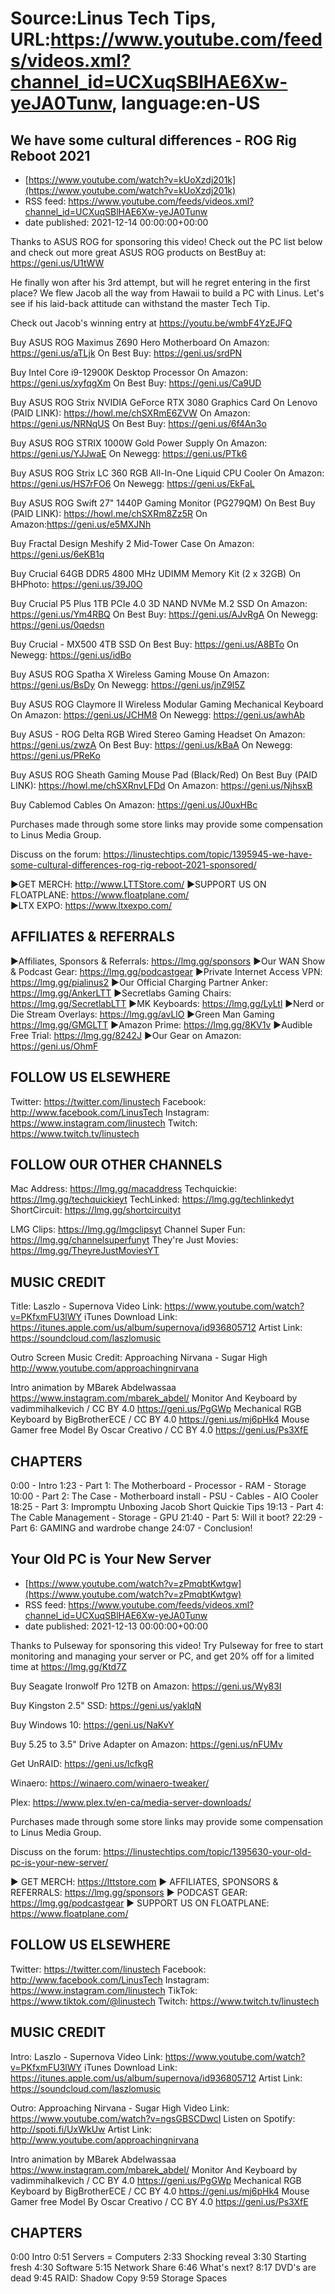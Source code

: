 # Source:Linus Tech Tips, URL:https://www.youtube.com/feeds/videos.xml?channel_id=UCXuqSBlHAE6Xw-yeJA0Tunw, language:en-US

## We have some cultural differences - ROG Rig Reboot 2021
 - [https://www.youtube.com/watch?v=kUoXzdj201k](https://www.youtube.com/watch?v=kUoXzdj201k)
 - RSS feed: https://www.youtube.com/feeds/videos.xml?channel_id=UCXuqSBlHAE6Xw-yeJA0Tunw
 - date published: 2021-12-14 00:00:00+00:00

Thanks to ASUS ROG for sponsoring this video! Check out the PC list below and check out more great ASUS ROG products on BestBuy at: https://geni.us/U1tWW

He finally won after his 3rd attempt, but will he regret entering in the first place? We flew Jacob all the way from Hawaii to build a PC with Linus. Let's see if his laid-back attitude can withstand the master Tech Tip. 

Check out Jacob's winning entry at https://youtu.be/wmbF4YzEJFQ

Buy ASUS ROG Maximus Z690 Hero Motherboard
On Amazon: https://geni.us/aTLjk
On Best Buy: https://geni.us/srdPN

Buy Intel Core i9-12900K Desktop Processor
On Amazon: https://geni.us/xyfqgXm
On Best Buy: https://geni.us/Ca9UD

Buy ASUS ROG Strix NVIDIA GeForce RTX 3080 Graphics Card
On Lenovo (PAID LINK): https://howl.me/chSXRmE6ZVW
On Amazon: https://geni.us/NRNqUS
On Best Buy: https://geni.us/6f4An3o

Buy ASUS ROG STRIX 1000W Gold Power Supply
On Amazon: https://geni.us/YJJwaE
On Newegg: https://geni.us/PTk6

Buy ASUS ROG Strix LC 360 RGB All-In-One Liquid CPU Cooler
On Amazon: https://geni.us/HS7rFO6
On Newegg: https://geni.us/EkFaL

Buy ASUS ROG Swift 27" 1440P Gaming Monitor (PG279QM)
On Best Buy (PAID LINK): https://howl.me/chSXRm8Zz5R 
On Amazon:https://geni.us/e5MXJNh

Buy Fractal Design Meshify 2 Mid-Tower Case
On Amazon: https://geni.us/6eKB1q

Buy Crucial 64GB DDR5 4800 MHz UDIMM Memory Kit (2 x 32GB) On BHPhoto: https://geni.us/39J0O

Buy Crucial P5 Plus 1TB PCIe 4.0 3D NAND NVMe M.2 SSD
On Amazon: https://geni.us/Ym4RBQ
On Best Buy: https://geni.us/AJvRgA
On Newegg: https://geni.us/0qedsn

Buy Crucial - MX500 4TB SSD
On Best Buy: https://geni.us/A8BTo
On Newegg: https://geni.us/idBo

Buy ASUS ROG Spatha X Wireless Gaming Mouse
On Amazon: https://geni.us/BsDy
On Newegg: https://geni.us/jnZ9l5Z

Buy ASUS ROG Claymore II Wireless Modular Gaming Mechanical Keyboard
On Amazon: https://geni.us/JCHM8
On Newegg: https://geni.us/awhAb

Buy ASUS - ROG Delta RGB Wired Stereo Gaming Headset
On Amazon: https://geni.us/zwzA
On Best Buy: https://geni.us/kBaA
On Newegg: https://geni.us/PReKo

Buy ASUS ROG Sheath Gaming Mouse Pad (Black/Red)
On Best Buy (PAID LINK): https://howl.me/chSXRnvLFDd 
On Amazon: https://geni.us/NjhsxB


Buy Cablemod Cables On Amazon: https://geni.us/J0uxHBc

Purchases made through some store links may provide some compensation to Linus Media Group.

Discuss on the forum: https://linustechtips.com/topic/1395945-we-have-some-cultural-differences-rog-rig-reboot-2021-sponsored/

►GET MERCH: http://www.LTTStore.com/
►SUPPORT US ON FLOATPLANE: https://www.floatplane.com/  
►LTX EXPO: https://www.ltxexpo.com/   

AFFILIATES & REFERRALS
---------------------------------------------------
►Affiliates, Sponsors & Referrals: https://lmg.gg/sponsors
►Our WAN Show & Podcast Gear: https://lmg.gg/podcastgear
►Private Internet Access VPN: https://lmg.gg/pialinus2
►Our Official Charging Partner Anker: https://lmg.gg/AnkerLTT
►Secretlabs Gaming Chairs: https://lmg.gg/SecretlabLTT
►MK Keyboards: https://lmg.gg/LyLtl
►Nerd or Die Stream Overlays: https://lmg.gg/avLlO
►Green Man Gaming https://lmg.gg/GMGLTT
►Amazon Prime: https://lmg.gg/8KV1v
►Audible Free Trial: https://lmg.gg/8242J
►Our Gear on Amazon: https://geni.us/OhmF

FOLLOW US ELSEWHERE
---------------------------------------------------  
Twitter: https://twitter.com/linustech
Facebook: http://www.facebook.com/LinusTech
Instagram: https://www.instagram.com/linustech
Twitch: https://www.twitch.tv/linustech

FOLLOW OUR OTHER CHANNELS
---------------------------------------------------  
Mac Address: https://lmg.gg/macaddress
Techquickie: https://lmg.gg/techquickieyt
TechLinked: https://lmg.gg/techlinkedyt
ShortCircuit: https://lmg.gg/shortcircuityt

LMG Clips: https://lmg.gg/lmgclipsyt
Channel Super Fun: https://lmg.gg/channelsuperfunyt
They're Just Movies: https://lmg.gg/TheyreJustMoviesYT

MUSIC CREDIT
---------------------------------------------------  
Title: Laszlo - Supernova
Video Link: https://www.youtube.com/watch?v=PKfxmFU3lWY
iTunes Download Link: https://itunes.apple.com/us/album/supernova/id936805712
Artist Link: https://soundcloud.com/laszlomusic

Outro Screen Music Credit: Approaching Nirvana - Sugar High http://www.youtube.com/approachingnirvana

Intro animation by MBarek Abdelwassaa https://www.instagram.com/mbarek_abdel/
Monitor And Keyboard by vadimmihalkevich / CC BY 4.0  https://geni.us/PgGWp
Mechanical RGB Keyboard by BigBrotherECE / CC BY 4.0 https://geni.us/mj6pHk4
Mouse Gamer free Model By Oscar Creativo / CC BY 4.0 https://geni.us/Ps3XfE

CHAPTERS
---------------------------------------------------  
0:00 - Intro
1:23 - Part 1: The Motherboard - Processor - RAM - Storage
10:00 - Part 2: The Case - Motherboard install - PSU - Cables - AIO Cooler
18:25 - Part 3: Impromptu Unboxing Jacob Short Quickie Tips
19:13 - Part 4: The Cable Management - Storage - GPU
21:40 - Part 5: Will it boot?
22:29 - Part 6: GAMING and wardrobe change
24:07 - Conclusion!

## Your Old PC is Your New Server
 - [https://www.youtube.com/watch?v=zPmqbtKwtgw](https://www.youtube.com/watch?v=zPmqbtKwtgw)
 - RSS feed: https://www.youtube.com/feeds/videos.xml?channel_id=UCXuqSBlHAE6Xw-yeJA0Tunw
 - date published: 2021-12-13 00:00:00+00:00

Thanks to Pulseway for sponsoring this video! Try Pulseway for free to start monitoring and managing your server or PC, and get 20% off for a limited time at https://lmg.gg/Ktd7Z


Buy Seagate Ironwolf Pro 12TB on Amazon: https://geni.us/Wy83I

Buy Kingston 2.5" SSD: https://geni.us/yaklqN

Buy Windows 10: https://geni.us/NaKvY

Buy 5.25 to 3.5" Drive Adapter  on Amazon: https://geni.us/nFUMv

Get UnRAID: https://geni.us/lcfkgR

Winaero: https://winaero.com/winaero-tweaker/

Plex: https://www.plex.tv/en-ca/media-server-downloads/

Purchases made through some store links may provide some compensation to Linus Media Group.

Discuss on the forum: https://linustechtips.com/topic/1395630-your-old-pc-is-your-new-server/

► GET MERCH: https://lttstore.com
► AFFILIATES, SPONSORS & REFERRALS: https://lmg.gg/sponsors
► PODCAST GEAR: https://lmg.gg/podcastgear
► SUPPORT US ON FLOATPLANE: https://www.floatplane.com/

FOLLOW US ELSEWHERE
---------------------------------------------------  
Twitter: https://twitter.com/linustech
Facebook: http://www.facebook.com/LinusTech
Instagram: https://www.instagram.com/linustech
TikTok: https://www.tiktok.com/@linustech
Twitch: https://www.twitch.tv/linustech

MUSIC CREDIT
---------------------------------------------------
Intro: Laszlo - Supernova
Video Link: https://www.youtube.com/watch?v=PKfxmFU3lWY
iTunes Download Link: https://itunes.apple.com/us/album/supernova/id936805712
Artist Link: https://soundcloud.com/laszlomusic

Outro: Approaching Nirvana - Sugar High
Video Link: https://www.youtube.com/watch?v=ngsGBSCDwcI
Listen on Spotify: http://spoti.fi/UxWkUw
Artist Link: http://www.youtube.com/approachingnirvana

Intro animation by MBarek Abdelwassaa https://www.instagram.com/mbarek_abdel/
Monitor And Keyboard by vadimmihalkevich / CC BY 4.0  https://geni.us/PgGWp
Mechanical RGB Keyboard by BigBrotherECE / CC BY 4.0 https://geni.us/mj6pHk4
Mouse Gamer free Model By Oscar Creativo / CC BY 4.0 https://geni.us/Ps3XfE

CHAPTERS
---------------------------------------------------  
0:00 Intro
0:51 Servers = Computers
2:33 Shocking reveal
3:30 Starting fresh
4:30 Software 
5:15 Network Share 
6:46 What's next?
8:17 DVD's are dead 
9:45 RAID: Shadow Copy
9:59 Storage Spaces

